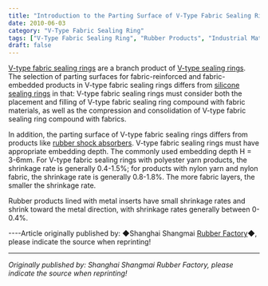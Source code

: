 ```yaml
---
title: "Introduction to the Parting Surface of V-Type Fabric Sealing Rings"
date: 2010-06-03
category: "V-Type Fabric Sealing Ring"
tags: ["V-Type Fabric Sealing Ring", "Rubber Products", "Industrial Materials"]
draft: false
---
```


[V-type fabric sealing rings](http://www.smpolymer.com/vxingjiabumifengquan/) are a branch product of [V-type sealing rings](http://www.smpolymer.com/). The selection of parting surfaces for fabric-reinforced and fabric-embedded products in V-type fabric sealing rings differs from [silicone sealing rings](http://www.smpolymer.com/) in that: V-type fabric sealing rings must consider both the placement and filling of V-type fabric sealing ring compound with fabric materials, as well as the compression and consolidation of V-type fabric sealing ring compound with fabrics.

In addition, the parting surface of V-type fabric sealing rings differs from products like [rubber shock absorbers](http://www.smpolymer.com/). V-type fabric sealing rings must have appropriate embedding depth. The commonly used embedding depth H = 3-6mm. For V-type fabric sealing rings with polyester yarn products, the shrinkage rate is generally 0.4-1.5%; for products with nylon yarn and nylon fabric, the shrinkage rate is generally 0.8-1.8%. The more fabric layers, the smaller the shrinkage rate.

Rubber products lined with metal inserts have small shrinkage rates and shrink toward the metal direction, with shrinkage rates generally between 0-0.4%.

----Article originally published by: ◆Shanghai Shangmai [Rubber Factory](http://www.smpolymer.com/)◆, please indicate the source when reprinting!

---

*Originally published by: Shanghai Shangmai Rubber Factory, please indicate the source when reprinting!*